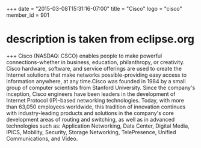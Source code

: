 +++
date = "2015-03-08T15:31:16-07:00"
title = "Cisco"
logo = "cisco"
member_id = 901
# description is taken from eclipse.org
+++
Cisco (NASDAQ: CSCO) enables people to make powerful connections-whether in business, education, philanthropy, or creativity. Cisco hardware, software, and service offerings are used to create the Internet solutions that make networks possible-providing easy access to information anywhere, at any time.Cisco was founded in 1984 by a small group of computer scientists from Stanford University. Since the company's inception, Cisco engineers have been leaders in the development of Internet Protocol (IP)-based networking technologies. Today, with more than 63,050 employees worldwide, this tradition of innovation continues with industry-leading products and solutions in the company's core development areas of routing and switching, as well as in advanced technologies such as: Application Networking, Data Center, Digital Media, IPICS, Mobility, Security, Storage Networking, TelePresence, Unified Communications, and Video.